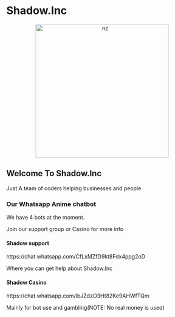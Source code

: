 # Shadow.Inc

<p align="center">
<img src="https://telegra.ph/file/8060de2034a54c83cbd83.jpg" alt="nz" width="350"/>
</p>

<h2>Welcome To Shadow.Inc</h2>
Just A team of coders helping businesses and people

<h3>Our Whatsapp Anime chatbot</h3>
We have 4 bots at the moment.

Join our support group or Casino for more info

<h4>Shadow support</h4>
https://chat.whatsapp.com/CfLxMZfD9kt8Fdx4ppg2oD

Where you can get help about Shadow.Inc

<h4>Shadow Casino</h4>
https://chat.whatsapp.com/IbJZdzO3Ht82Ke9AHWfTQm

Mainly for bot use and gambling(NOTE: No real money is used)
